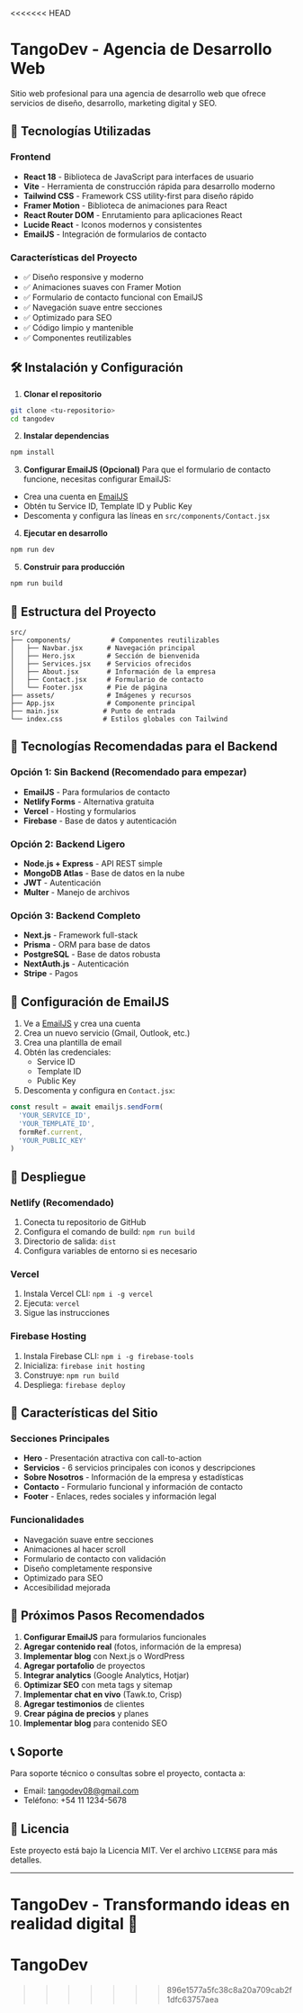 <<<<<<< HEAD
# TangoDev - Agencia de Desarrollo Web

Sitio web profesional para una agencia de desarrollo web que ofrece servicios de diseño, desarrollo, marketing digital y SEO.

## 🚀 Tecnologías Utilizadas

### Frontend
- **React 18** - Biblioteca de JavaScript para interfaces de usuario
- **Vite** - Herramienta de construcción rápida para desarrollo moderno
- **Tailwind CSS** - Framework CSS utility-first para diseño rápido
- **Framer Motion** - Biblioteca de animaciones para React
- **React Router DOM** - Enrutamiento para aplicaciones React
- **Lucide React** - Iconos modernos y consistentes
- **EmailJS** - Integración de formularios de contacto

### Características del Proyecto
- ✅ Diseño responsive y moderno
- ✅ Animaciones suaves con Framer Motion
- ✅ Formulario de contacto funcional con EmailJS
- ✅ Navegación suave entre secciones
- ✅ Optimizado para SEO
- ✅ Código limpio y mantenible
- ✅ Componentes reutilizables

## 🛠️ Instalación y Configuración

1. **Clonar el repositorio**
```bash
git clone <tu-repositorio>
cd tangodev
```

2. **Instalar dependencias**
```bash
npm install
```

3. **Configurar EmailJS (Opcional)**
Para que el formulario de contacto funcione, necesitas configurar EmailJS:
- Crea una cuenta en [EmailJS](https://www.emailjs.com/)
- Obtén tu Service ID, Template ID y Public Key
- Descomenta y configura las líneas en `src/components/Contact.jsx`

4. **Ejecutar en desarrollo**
```bash
npm run dev
```

5. **Construir para producción**
```bash
npm run build
```

## 📁 Estructura del Proyecto

```
src/
├── components/          # Componentes reutilizables
│   ├── Navbar.jsx      # Navegación principal
│   ├── Hero.jsx        # Sección de bienvenida
│   ├── Services.jsx    # Servicios ofrecidos
│   ├── About.jsx       # Información de la empresa
│   ├── Contact.jsx     # Formulario de contacto
│   └── Footer.jsx      # Pie de página
├── assets/             # Imágenes y recursos
├── App.jsx             # Componente principal
├── main.jsx           # Punto de entrada
└── index.css          # Estilos globales con Tailwind
```

## 🎨 Tecnologías Recomendadas para el Backend

### Opción 1: Sin Backend (Recomendado para empezar)
- **EmailJS** - Para formularios de contacto
- **Netlify Forms** - Alternativa gratuita
- **Vercel** - Hosting y formularios
- **Firebase** - Base de datos y autenticación

### Opción 2: Backend Ligero
- **Node.js + Express** - API REST simple
- **MongoDB Atlas** - Base de datos en la nube
- **JWT** - Autenticación
- **Multer** - Manejo de archivos

### Opción 3: Backend Completo
- **Next.js** - Framework full-stack
- **Prisma** - ORM para base de datos
- **PostgreSQL** - Base de datos robusta
- **NextAuth.js** - Autenticación
- **Stripe** - Pagos

## 🔧 Configuración de EmailJS

1. Ve a [EmailJS](https://www.emailjs.com/) y crea una cuenta
2. Crea un nuevo servicio (Gmail, Outlook, etc.)
3. Crea una plantilla de email
4. Obtén las credenciales:
   - Service ID
   - Template ID  
   - Public Key
5. Descomenta y configura en `Contact.jsx`:

```javascript
const result = await emailjs.sendForm(
  'YOUR_SERVICE_ID',
  'YOUR_TEMPLATE_ID',
  formRef.current,
  'YOUR_PUBLIC_KEY'
)
```

## 🚀 Despliegue

### Netlify (Recomendado)
1. Conecta tu repositorio de GitHub
2. Configura el comando de build: `npm run build`
3. Directorio de salida: `dist`
4. Configura variables de entorno si es necesario

### Vercel
1. Instala Vercel CLI: `npm i -g vercel`
2. Ejecuta: `vercel`
3. Sigue las instrucciones

### Firebase Hosting
1. Instala Firebase CLI: `npm i -g firebase-tools`
2. Inicializa: `firebase init hosting`
3. Construye: `npm run build`
4. Despliega: `firebase deploy`

## 📱 Características del Sitio

### Secciones Principales
- **Hero** - Presentación atractiva con call-to-action
- **Servicios** - 6 servicios principales con iconos y descripciones
- **Sobre Nosotros** - Información de la empresa y estadísticas
- **Contacto** - Formulario funcional y información de contacto
- **Footer** - Enlaces, redes sociales y información legal

### Funcionalidades
- Navegación suave entre secciones
- Animaciones al hacer scroll
- Formulario de contacto con validación
- Diseño completamente responsive
- Optimizado para SEO
- Accesibilidad mejorada

## 🎯 Próximos Pasos Recomendados

1. **Configurar EmailJS** para formularios funcionales
2. **Agregar contenido real** (fotos, información de la empresa)
3. **Implementar blog** con Next.js o WordPress
4. **Agregar portafolio** de proyectos
5. **Integrar analytics** (Google Analytics, Hotjar)
6. **Optimizar SEO** con meta tags y sitemap
7. **Implementar chat en vivo** (Tawk.to, Crisp)
8. **Agregar testimonios** de clientes
9. **Crear página de precios** y planes
10. **Implementar blog** para contenido SEO

## 📞 Soporte

Para soporte técnico o consultas sobre el proyecto, contacta a:
- Email: tangodev08@gmail.com
- Teléfono: +54 11 1234-5678

## 📄 Licencia

Este proyecto está bajo la Licencia MIT. Ver el archivo `LICENSE` para más detalles.

---

**TangoDev** - Transformando ideas en realidad digital 🚀
=======
# TangoDev
>>>>>>> 896e1577a5fc38c8a20a709cab2f1dfc63757aea
